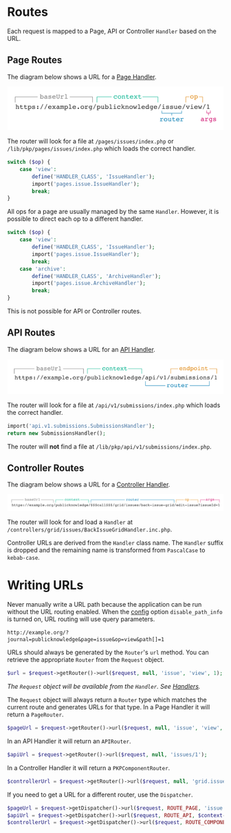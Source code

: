 # Routes

Each request is mapped to a Page, API or Controller `Handler` based on the URL.

## Page Routes

The diagram below shows a URL for a [Page Handler](architecture-handlers#page-handlers).

![Diagram indicating the parts of a URL for Page Handlers](../img/url-route-page.png)

The router will look for a file at `/pages/issues/index.php` or `/lib/pkp/pages/issues/index.php` which loads the correct handler.

```php
switch ($op) {
	case 'view':
		define('HANDLER_CLASS', 'IssueHandler');
		import('pages.issue.IssueHandler');
		break;
}
```

All ops for a page are usually managed by the same `Handler`. However, it is possible to direct each op to a different handler.

```php
switch ($op) {
	case 'view':
		define('HANDLER_CLASS', 'IssueHandler');
		import('pages.issue.IssueHandler');
		break;
	case 'archive':
		define('HANDLER_CLASS', 'ArchiveHandler');
		import('pages.issue.ArchiveHandler');
		break;
}
```

This is not possible for API or Controller routes.

## API Routes

The diagram below shows a URL for an [API Handler](architecture-handlers#api-handlers).

![Diagram indicating the parts of a URL for API Handlers](../img/url-route-api.png)

The router will look for a file at `/api/v1/submissions/index.php` which loads the correct handler.

```php
import('api.v1.submissions.SubmissionsHandler');
return new SubmissionsHandler();
```

The router will **not** find a file at `/lib/pkp/api/v1/submissions/index.php`.

## Controller Routes

The diagram below shows a URL for a [Controller Handler](architecture-handlers#controller-handlers).

![Diagram indicating the parts of a URL for Controller Handlers](../img/url-route-controller.png)

The router will look for and load a `Handler` at `/controllers/grid/issues/BackIssueGridHandler.inc.php`.

Controller URLs are derived from the `Handler` class name. The `Handler` suffix is dropped and the remaining name is transformed from `PascalCase` to `kebab-case`.

# Writing URLs

Never manually write a URL path because the application can be run without the URL routing enabled. When the [config](./utilities-config.md) option `disable_path_info` is turned on, URL routing will use query parameters.

```
http://example.org/?journal=publicknowledge&page=issue&op=view&path[]=1
```

URLs should always be generated by the `Router`'s `url` method. You can retrieve the appropriate `Router` from the `Request` object.

```php
$url = $request->getRouter()->url($request, null, 'issue', 'view', 1);
```

*The `Request` object will be available from the `Handler`. See [Handlers](./architecture-handlers).*

The `Request` object will always return a `Router` type which matches the current route and generates URLs for that type. In a Page Handler it will return a `PageRouter`.

```php
$pageUrl = $request->getRouter()->url($request, null, 'issue', 'view', 1);
```

In an API Handler it will return an `APIRouter`.

```php
$apiUrl = $request->getRouter()->url($request, null, 'issues/1');
```

In a Controller Handler it will return a `PKPComponentRouter`.

```php
$controllerUrl = $request->getRouter()->url($request, null, 'grid.issues.IssueGridHandler', 'editIssue', [1]);
```

If you need to get a URL for a different router, use the `Dispatcher`.

```php
$pageUrl = $request->getDispatcher()->url($request, ROUTE_PAGE, 'issue', 'view', 1);
$apiUrl = $request->getDispatcher()->url($request, ROUTE_API, $context->getPath(), 'issues/1');
$controllerUrl = $request->getDispatcher()->url($request, ROUTE_COMPONENT, null, 'grid.issues.IssueGridHandler', 'editIssue', [1]);
```
